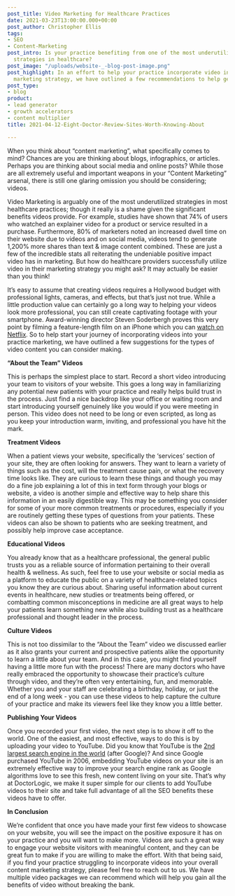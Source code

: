 ```yaml
---
post_title: Video Marketing for Healthcare Practices
date: 2021-03-23T13:00:00.000+00:00
post_author: Christopher Ellis
tags:
- SEO
- Content-Marketing
post_intro: Is your practice benefiting from one of the most underutilized marketing
  strategies in healthcare?
post_image: "/uploads/website-_-blog-post-image.png"
post_highlight: In an effort to help your practice incorporate video in your practice
  marketing strategy, we have outlined a few recommendations to help get you started.
post_type:
- blog
product:
- lead generator
- growth accelerators
- content multiplier
title: 2021-04-12-Eight-Doctor-Review-Sites-Worth-Knowing-About

---
```

When you think about “content marketing”, what specifically comes to mind? Chances are you are thinking about blogs, infographics, or articles. Perhaps you are thinking about social media and online posts? While those are all extremely useful and important weapons in your “Content Marketing” arsenal, there is still one glaring omission you should be considering; videos.

Video Marketing is arguably one of the most underutilized strategies in most healthcare practices; though it really is a shame given the significant benefits videos provide. For example, studies have shown that 74% of users who watched an explainer video for a product or service resulted in a purchase. Furthermore, 80% of marketers noted an increased dwell time on their website due to videos and on social media, videos tend to generate 1,200% more shares than text & image content combined. These are just a few of the incredible stats all reiterating the undeniable positive impact video has in marketing. But how do healthcare providers successfully utilize video in their marketing strategy you might ask? It may actually be easier than you think!

It’s easy to assume that creating videos requires a Hollywood budget with professional lights, cameras, and effects, but that’s just not true. While a little production value can certainly go a long way to helping your videos look more professional, you can still create captivating footage with your smartphone. Award-winning director Steven Soderbergh proves this very point by filming a feature-length film on an iPhone which you can [watch on Netflix](https://www.theringer.com/movies/2019/2/7/18214924/steven-soderbergh-high-flying-bird-iphone-tangerine-unsane-netflix). So to help start your journey of incorporating videos into your practice marketing, we have outlined a few suggestions for the types of video content you can consider making.

**“About the Team” Videos**

This is perhaps the simplest place to start. Record a short video introducing your team to visitors of your website. This goes a long way in familiarizing any potential new patients with your practice and really helps build trust in the process. Just find a nice backdrop like your office or waiting room and start introducing yourself genuinely like you would if you were meeting in person. This video does not need to be long or even scripted, as long as you keep your introduction warm, inviting, and professional you have hit the mark.

**Treatment Videos**

When a patient views your website, specifically the ‘services’ section of your site, they are often looking for answers. They want to learn a variety of things such as the cost, will the treatment cause pain, or what the recovery time looks like. They are curious to learn these things and though you may do a fine job explaining a lot of this in text form through your blogs or website, a video is another simple and effective way to help share this information in an easily digestible way. This may be something you consider for some of your more common treatments or procedures, especially if you are routinely getting these types of questions from your patients. These videos can also be shown to patients who are seeking treatment, and possibly help improve case acceptance.

**Educational Videos**

You already know that as a healthcare professional, the general public trusts you as a reliable source of information pertaining to their overall health & wellness. As such, feel free to use your website or social media as a platform to educate the public on a variety of healthcare-related topics you know they are curious about. Sharing useful information about current events in healthcare, new studies or treatments being offered, or combatting common misconceptions in medicine are all great ways to help your patients learn something new while also building trust as a healthcare professional and thought leader in the process.

**Culture Videos**

This is not too dissimilar to the “About the Team” video we discussed earlier as it also grants your current and prospective patients alike the opportunity to learn a little about your team. And in this case, you might find yourself having a little more fun with the process! There are many doctors who have really embraced the opportunity to showcase their practice’s culture through video, and they’re often very entertaining, fun, and memorable. Whether you and your staff are celebrating a birthday, holiday, or just the end of a long week - you can use these videos to help capture the culture of your practice and make its viewers feel like they know you a little better.

**Publishing Your Videos**

Once you recorded your first video, the next step is to show it off to the world. One of the easiest, and most effective, ways to do this is by uploading your video to YouTube. Did you know that YouTube is the [2nd largest search engine in the world](https://www.forbes.com/sites/forbesagencycouncil/2017/05/15/are-you-maximizing-the-use-of-video-in-your-content-marketing-strategy/?sh=2b4e676f3584) (after Google)? And since Google purchased YouTube in 2006, embedding YouTube videos on your site is an extremely effective way to improve your search engine rank as Google algorithms love to see this fresh, new content living on your site. That’s why at DoctorLogic, we make it super simple for our clients to add YouTube videos to their site and take full advantage of all the SEO benefits these videos have to offer.

**In Conclusion**

We’re confident that once you have made your first few videos to showcase on your website, you will see the impact on the positive exposure it has on your practice and you will want to make more. Videos are such a great way to engage your website visitors with meaningful content, and they can be great fun to make if you are willing to make the effort. With that being said, if you find your practice struggling to incorporate videos into your overall content marketing strategy, please feel free to reach out to us. We have multiple video packages we can recommend which will help you gain all the benefits of video without breaking the bank.